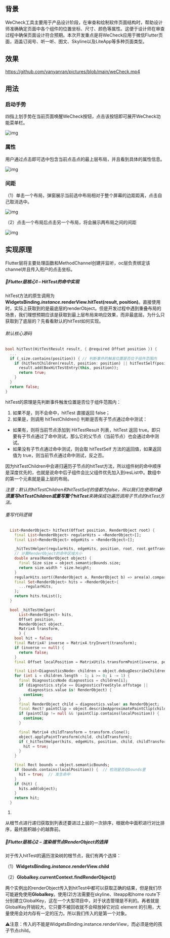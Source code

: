 ## 背景

WeCheck工具主要用于产品设计阶段，在审查和绘制软件页面结构时，帮助设计师准确确定页面中各个组件的位置坐标、尺寸、颜色等属性。这便于设计师在审查过程中确保页面设计符合预期。本次开发重点是将WeCheck应用于微信Flutter页面，涵盖订阅号、听一听、图文、Skyline以及LiteApp等多种页面类型。

## 效果

https://github.com/yanyanran/pictures/blob/main/weCheck.mp4

## 用法

### 启动手势

四指上划手势在当前页面唤醒WeCheck按钮，点击该按钮即可展开WeCheck功能菜单栏。

![img](https://github.com/yanyanran/pictures/blob/main/wecheck/%E8%8F%9C%E5%8D%95%E6%A0%8F.png?raw=true)

### 属性

用户通过点击即可选中包含当前点击点的最上层布局，并且看到具体的属性信息。

![img](https://github.com/yanyanran/pictures/blob/main/wecheck/%E5%B1%9E%E6%80%A7.png?raw=true)

### 间距

（1）单击一个布局，弹窗展示当前选中布局相对于整个屏幕的边距距离，点击自己取消选中。

![img](https://github.com/yanyanran/pictures/blob/main/wecheck/%E9%97%B4%E8%B7%9D1.png?raw=true)

（2）点击一个布局后点击另一个布局，将会展示两布局之间的间距

![img](https://github.com/yanyanran/pictures/blob/main/wecheck/%E9%97%B4%E8%B7%9D2.png?raw=true)

 

## 实现原理

Flutter层将主要处理函数和MethodChannel创建并监听，oc层负责绑定该channel并且传入用户的点击坐标。

##### 🎯Flutter层核心1 – HitTest的命中实现

hitTest方法的原生调用为**WidgetsBinding.*****instance*****.renderView.hitTest(result, position)**。直接使用时，实际上获取到的是最底层的renderObject。但是开发过程中遇到重叠布局的场景，我们理想预期应该是获取到最上层布局来响应效果，而非最底层。为什么只获取到了底层的？先看看默认的hitTest如何实现。

###### 默认核心源码

```dart
bool hitTest(HitTestResult result, { @required Offset position }) {
  ...  
  if (_size.contains(position)) { // 判断事件的触发位置是否位于组件范围内
    if (hitTestChildren(result, position: position) || hitTestSelf(position)) {// 默认的hitTestChildren和hitTestSelf值都为false
      result.add(BoxHitTestEntry(this, position));
      return true;
    }
  }
  return false;
}
```

hitTest的原理是先判断事件触发位置是否位于组件范围内：

1. 如果不是，则不会命中，hitTest 直接返回 false；
2. 如果是，则调用 hitTestChildren() 判断是否有子节点通过命中测试：

- 如果有，则将当前节点添加到 HitTestResult 列表，hitTest 返回 true。即只要有子节点通过了命中测试，那么它的父节点（当前节点）也会通过命中测试。
- 如果没有子节点通过命中测试，则会取 hitTestSelf 方法的返回值，如果返回值为 true，则当前节点通过命中测试，反之否。

因为hitTestChildren中会递归遍历子节点的hitTest方法，所以组件树的命中顺序是深度优先的，也就是说命中后子组件会比父组件优先加入到resList中。数组中的第一个元素就是最上层的布局。

*注意：默认的hitTestChildren和hitTestSelf的值都为false，所以我们在使用时**必须重写hitTestChildren或重写整个hitTest**来确保成功遍历调用子节点的hitTest方法。*

###### 重写代码逻辑

```dart
  List<RenderObject> hitTest(Offset position, RenderObject root) {
    final List<RenderObject> regularHits = <RenderObject>[];
    final List<RenderObject> edgeHits = <RenderObject>[];

    _hitTestHelper(regularHits, edgeHits, position, root, root.getTransformTo(null));
    // 计算RenderObject的命中区域大小
    double area(RenderObject object) {
      final Size size = object.semanticBounds.size;
      return size.width * size.height;
    }
    regularHits.sort((RenderObject a, RenderObject b) => area(a).compareTo(area(b))); // 对regularHits列表中的元素按照命中区域大小进行排序，面积越小越靠前
    final Set<RenderObject> hits = <RenderObject>{
      ...regularHits,
    };
    return hits.toList();
  }

  bool _hitTestHelper(
      List<RenderObject> hits,
      Offset position,
      RenderObject object,
      Matrix4 transform,
      ) {
    bool hit = false;
    final Matrix4? inverse = Matrix4.tryInvert(transform);
    if (inverse == null) {
      return false;
    }
    final Offset localPosition = MatrixUtils.transformPoint(inverse, position);

    final List<DiagnosticsNode> children = object.debugDescribeChildren();
    for (int i = children.length - 1; i >= 0; i -= 1) {
      final DiagnosticsNode diagnostics = children[i];
      if (diagnostics.style == DiagnosticsTreeStyle.offstage ||
          diagnostics.value is! RenderObject) {
        continue;
      }
      final RenderObject child = diagnostics.value! as RenderObject;
      final Rect? paintClip = object.describeApproximatePaintClip(child);
      if (paintClip != null && !paintClip.contains(localPosition)) {
        continue;
      }

      final Matrix4 childTransform = transform.clone();
      object.applyPaintTransform(child, childTransform);
      if (_hitTestHelper(hits, edgeHits, position, child, childTransform)) {  // 递归
        hit = true;
      }
    }

    final Rect bounds = object.semanticBounds;
    if (bounds.contains(localPosition)) {  // 检测是否在bounds里
      hit = true;  // 发生命中
    }
    if (hit) {
      hits.add(object);
    }
    return hit;
  }
```

1.  

从根节点进行递归获取到列表还要进过上层的一次排序，根据命中面积进行对比排序，最终面积越小的越靠前。

##### 🎯Flutter层核心2 – 渲染根节点RenderObject的选择

对于传入hitTest的遍历渲染树的根节点，我们有两个选择：

（1）**WidgetsBinding.*****instance*****.renderView.child**

（2）**Globalkey.currentContext.findRenderObject()**

两个实例出的renderObject传入到hitTest中都可以获取正确的结果，但是我们尽可能避免使用**Globalkey**。使用(2)方法需要在skyline、liteapp和home route下分别建立GlobalKey，这在一个大型项目中，对于状态管理是不利的。再者就是GlobalKey开销较大，它只要不被回收就不会释放掉它对应 element 的引用，大量使用会对内存有一定的压力。所以我们传入的是第一个对象。

 

⚠️注意：传入的不能是WidgetsBinding.instance.renderView，而必须是他的孩子节点child。
